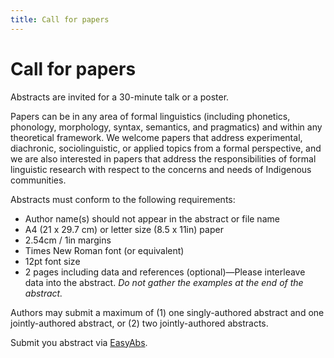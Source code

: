 ```yaml
---
title: Call for papers
---
```


# Call for papers

Abstracts are invited for a 30-minute talk or a poster.

Papers can be in any area of formal linguistics (including phonetics, phonology, morphology, syntax, semantics, and pragmatics) and within any theoretical framework. We welcome papers that address experimental, diachronic, sociolinguistic, or applied topics from a formal perspective, and we are also interested in papers that address the responsibilities of formal linguistic research with respect to the concerns and needs of Indigenous communities.

Abstracts must conform to the following requirements:

+ Author name(s) should not appear in the abstract or file name
+ A4 (21 x 29.7 cm) or letter size (8.5 x 11in) paper
+ 2.54cm / 1in margins
+ Times New Roman font (or equivalent)
+ 12pt font size
+ 2 pages including data and references (optional)—Please interleave data into the abstract. *Do not gather the examples at the end of the abstract.*

Authors may submit a maximum of (1) one singly-authored abstract and one jointly-authored abstract, or (2) two jointly-authored abstracts.

Submit you abstract via [EasyAbs](https://easyabs.linguistlist.org/conference/WSCLA28/).
